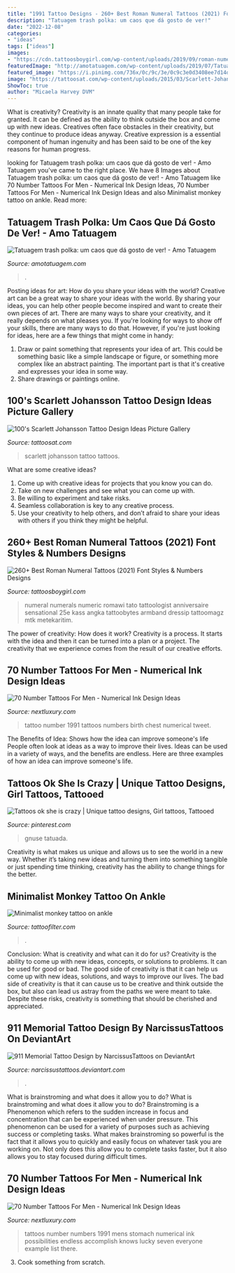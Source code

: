```yaml
---
title: "1991 Tattoo Designs - 260+ Best Roman Numeral Tattoos (2021) Font Styles &amp; Numbers Designs"
description: "Tatuagem trash polka: um caos que dá gosto de ver!"
date: "2022-12-08"
categories:
- "ideas"
tags: ["ideas"]
images:
- "https://cdn.tattoosboygirl.com/wp-content/uploads/2019/09/roman-numeral-tattoo-design-pictures-38.jpg"
featuredImage: "http://amotatuagem.com/wp-content/uploads/2019/07/Tatuagem-trash-polka.jpg"
featured_image: "https://i.pinimg.com/736x/0c/9c/3e/0c9c3e0d3408ee7d14dfd86109986c0e--unique-tattoo-designs-unique-tattoos.jpg"
image: "https://tattoosat.com/wp-content/uploads/2015/03/Scarlett-Johansson-Tattoos-4.jpg"
ShowToc: true
author: "Micaela Harvey DVM"
---
```



What is creativity?
Creativity is an innate quality that many people take for granted. It can be defined as the ability to think outside the box and come up with new ideas. Creatives often face obstacles in their creativity, but they continue to produce ideas anyway. Creative expression is a essential component of human ingenuity and has been said to be one of the key reasons for human progress.

	

		
looking for Tatuagem trash polka: um caos que dá gosto de ver! - Amo Tatuagem you've came to the right place. We have 8 Images about Tatuagem trash polka: um caos que dá gosto de ver! - Amo Tatuagem like 70 Number Tattoos For Men - Numerical Ink Design Ideas, 70 Number Tattoos For Men - Numerical Ink Design Ideas and also Minimalist monkey tattoo on ankle. Read more:
		
    
## Tatuagem Trash Polka: Um Caos Que Dá Gosto De Ver! - Amo Tatuagem

<img loading=lazy src="http://amotatuagem.com/wp-content/uploads/2019/07/Tatuagem-trash-polka.jpg" onerror="this.onerror=null;this.src='https://tse1.mm.bing.net/th?id=OIP.k8Ob1lPLxzPtReAeYLEXJgHaHb&amp;pid=15.1';" alt="Tatuagem trash polka: um caos que dá gosto de ver! - Amo Tatuagem">

_Source: amotatuagem.com_

>. 

	

Posting ideas for art: How do you share your ideas with the world?
Creative art can be a great way to share your ideas with the world. By sharing your ideas, you can help other people become inspired and want to create their own pieces of art. There are many ways to share your creativity, and it really depends on what pleases you. If you're looking for ways to show off your skills, there are many ways to do that. However, if you're just looking for ideas, here are a few things that might come in handy: 
1) Draw or paint something that represents your idea of art. This could be something basic like a simple landscape or figure, or something more complex like an abstract painting. The important part is that it's creative and expresses your idea in some way. 
2) Share drawings or paintings online.

    
## 100&#039;s Scarlett Johansson Tattoo Design Ideas Picture Gallery

<img loading=lazy src="https://tattoosat.com/wp-content/uploads/2015/03/Scarlett-Johansson-Tattoos-4.jpg" onerror="this.onerror=null;this.src='https://tse1.mm.bing.net/th?id=OIP.SreXgl7tFlTvwrVhkhTVJwAAAA&amp;pid=15.1';" alt="100&#039;s Scarlett Johansson Tattoo Design Ideas Picture Gallery">

_Source: tattoosat.com_

>scarlett johansson tattoo tattoos. 

	

What are some creative ideas?
1. Come up with creative ideas for projects that you know you can do.
2. Take on new challenges and see what you can come up with. 
3. Be willing to experiment and take risks. 
4. Seamless collaboration is key to any creative process. 
5. Use your creativity to help others, and don’t afraid to share your ideas with others if you think they might be helpful.

    
## 260+ Best Roman Numeral Tattoos (2021) Font Styles &amp; Numbers Designs

<img loading=lazy src="https://cdn.tattoosboygirl.com/wp-content/uploads/2019/09/roman-numeral-tattoo-design-pictures-38.jpg" onerror="this.onerror=null;this.src='https://tse3.mm.bing.net/th?id=OIP.pyS7KJ54xjIhcQAEUVIAewHaJ5&amp;pid=15.1';" alt="260+ Best Roman Numeral Tattoos (2021) Font Styles &amp; Numbers Designs">

_Source: tattoosboygirl.com_

>numeral numerals numeric romawi tato tattoologist anniversaire sensational 25e kass angka tattoobytes armband dressip tattoomagz mtk metekaritim. 

	

The power of creativity: How does it work?
Creativity is a process. It starts with the idea and then it can be turned into a plan or a project. The creativity that we experience comes from the result of our creative efforts.

    
## 70 Number Tattoos For Men - Numerical Ink Design Ideas

<img loading=lazy src="http://nextluxury.com/wp-content/uploads/upper-chest-1991-birth-year-male-numbers-tattoo.jpg" onerror="this.onerror=null;this.src='https://tse1.mm.bing.net/th?id=OIP.mEYiWheB90CmOdhIglmiUQHaHa&amp;pid=15.1';" alt="70 Number Tattoos For Men - Numerical Ink Design Ideas">

_Source: nextluxury.com_

>tattoo number 1991 tattoos numbers birth chest numerical tweet. 

	

The Benefits of Idea: Shows how the idea can improve someone's life
People often look at ideas as a way to improve their lives. Ideas can be used in a variety of ways, and the benefits are endless. Here are three examples of how an idea can improve someone's life.

    
## Tattoos Ok She Is Crazy | Unique Tattoo Designs, Girl Tattoos, Tattooed

<img loading=lazy src="https://i.pinimg.com/736x/0c/9c/3e/0c9c3e0d3408ee7d14dfd86109986c0e--unique-tattoo-designs-unique-tattoos.jpg" onerror="this.onerror=null;this.src='https://tse4.mm.bing.net/th?id=OIP.15NXHIfiYo6eaQmNhffYOQHaMt&amp;pid=15.1';" alt="Tattoos ok she is crazy | Unique tattoo designs, Girl tattoos, Tattooed">

_Source: pinterest.com_

>gnuse tatuada. 

	

Creativity is what makes us unique and allows us to see the world in a new way. Whether it’s taking new ideas and turning them into something tangible or just spending time thinking, creativity has the ability to change things for the better.

    
## Minimalist Monkey Tattoo On Ankle

<img loading=lazy src="https://cdntattoofilter.com/tattoo/291433/fbs.jpg" onerror="this.onerror=null;this.src='https://tse2.mm.bing.net/th?id=OIP.5sRfF4PoWF6z1HqsT-x6LwHaD4&amp;pid=15.1';" alt="Minimalist monkey tattoo on ankle">

_Source: tattoofilter.com_

>. 

	

Conclusion: What is creativity and what can it do for us?
Creativity is the ability to come up with new ideas, concepts, or solutions to problems. It can be used for good or bad. The good side of creativity is that it can help us come up with new ideas, solutions, and ways to improve our lives. The bad side of creativity is that it can cause us to be creative and think outside the box, but also can lead us astray from the paths we were meant to take. Despite these risks, creativity is something that should be cherished and appreciated.

    
## 911 Memorial Tattoo Design By NarcissusTattoos On DeviantArt

<img loading=lazy src="https://img00.deviantart.net/821f/i/2012/182/0/6/911_memorial_tattoo_design_by_narcissustattoos-d55jx6m.jpg" onerror="this.onerror=null;this.src='https://tse1.mm.bing.net/th?id=OIP.63EtJufrP2KUSAWWIIXrXwHaJh&amp;pid=15.1';" alt="911 Memorial Tattoo Design by NarcissusTattoos on DeviantArt">

_Source: narcissustattoos.deviantart.com_

>. 

	

What is brainstroming and what does it allow you to do?
What is brainstroming and what does it allow you to do? Brainstroming is a Phenomenon which refers to the sudden increase in focus and concentration that can be experienced when under pressure. This phenomenon can be used for a variety of purposes such as achieving success or completing tasks. What makes brainstroming so powerful is the fact that it allows you to quickly and easily focus on whatever task you are working on. Not only does this allow you to complete tasks faster, but it also allows you to stay focused during difficult times.

    
## 70 Number Tattoos For Men - Numerical Ink Design Ideas

<img loading=lazy src="http://nextluxury.com/wp-content/uploads/1991-mens-numbers-stomach-tattoos.jpg" onerror="this.onerror=null;this.src='https://tse4.mm.bing.net/th?id=OIP.0niusJeipPMjZxoDAJ8DLAHaHa&amp;pid=15.1';" alt="70 Number Tattoos For Men - Numerical Ink Design Ideas">

_Source: nextluxury.com_

>tattoos number numbers 1991 mens stomach numerical ink possibilities endless accomplish knows lucky seven everyone example list there. 

	

3. Cook something from scratch.

